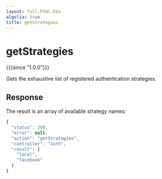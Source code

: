 ```yaml
---
layout: full.html.hbs
algolia: true
title: getStrategies
---
```



# getStrategies

{{{since "1.0.0"}}}

Gets the exhaustive list of registered authentication strategies.


## Response

The result is an array of available strategy names:

```javascript
{
  "status": 200,
  "error": null,
  "action": "getStrategies",
  "controller": "auth",
  "result": [
    "local",
    "facebook"
  ]
}
```
